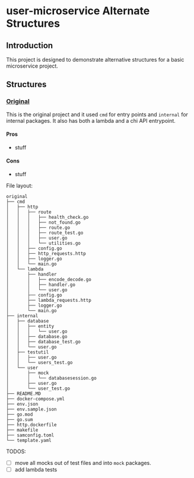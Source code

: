 # user-microservice Alternate Structures

## Introduction
This project is designed to demonstrate alternative structures for a basic microservice project. 

## Structures

### [Original](./original)
This is the original project and it used `cmd` for entry points and `internal` for internal packages. It also has both a lambda and a chi API entrypoint.

#### Pros
- stuff
#### Cons
- stuff

File layout:
```text
original
├── cmd
│   ├── http
│   │   ├── route
│   │   │   ├── health_check.go
│   │   │   ├── not_found.go
│   │   │   ├── route.go
│   │   │   ├── route_test.go
│   │   │   ├── user.go
│   │   │   └── utilities.go
│   │   ├── config.go
│   │   ├── http_requests.http
│   │   ├── logger.go
│   │   └── main.go
│   └── lambda
│       ├── handler
│       │   ├── encode_decode.go
│       │   ├── handler.go
│       │   └── user.go
│       ├── config.go
│       ├── lambda_requests.http
│       ├── logger.go
│       └── main.go
├── internal
│   ├── database
│   │   ├── entity
│   │   │   └── user.go
│   │   ├── database.go
│   │   ├── database_test.go
│   │   └── user.go
│   ├── testutil
│   │   ├── user.go
│   │   └── users_test.go
│   └── user
│       ├── mock
│       │   └── databasesession.go
│       ├── user.go
│       └── user_test.go
├── README.MD
├── docker-compose.yml
├── env.json
├── env.sample.json
├── go.mod
├── go.sum
├── http.dockerfile
├── makefile
├── samconfig.toml
└── template.yaml
```

TODOS:
- [ ] move all mocks out of test files and into `mock` packages.
- [ ] add lambda tests